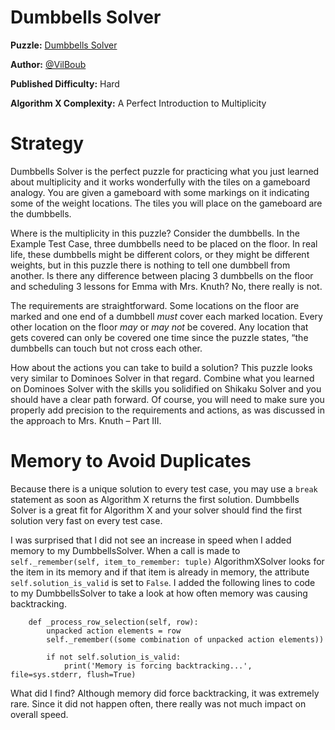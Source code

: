 # Dumbbells Solver

__Puzzle:__ [Dumbbells Solver](https://www.codingame.com/training/hard/dumbbells-solver)

__Author:__ [@VilBoub](https://www.codingame.com/profile/bd6706892e49290fb119aa5ddae4238a318297)

__Published Difficulty:__ Hard

__Algorithm X Complexity:__ A Perfect Introduction to Multiplicity

# Strategy

Dumbbells Solver is the perfect puzzle for practicing what you just learned about multiplicity and it works wonderfully with the tiles on a gameboard analogy. You are given a gameboard with some markings on it indicating some of the weight locations. The tiles you will place on the gameboard are the dumbbells.

Where is the multiplicity in this puzzle? Consider the dumbbells. In the Example Test Case, three dumbbells need to be placed on the floor. In real life, these dumbbells might be different colors, or they might be different weights, but in this puzzle there is nothing to tell one dumbbell from another. Is there any difference between placing 3 dumbbells on the floor and scheduling 3 lessons for Emma with Mrs. Knuth? No, there really is not.

The requirements are straightforward. Some locations on the floor are marked and one end of a dumbbell _must_ cover each marked location. Every other location on the floor _may_ or _may not_ be covered. Any location that gets covered can only be covered one time since the puzzle states, “the dumbbells can touch but not cross each other.

How about the actions you can take to build a solution? This puzzle looks very similar to Dominoes Solver in that regard. Combine what you learned on Dominoes Solver with the skills you solidified on Shikaku Solver and you should have a clear path forward. Of course, you will need to make sure you properly add precision to the requirements and actions, as was discussed in the approach to Mrs. Knuth – Part III.

# Memory to Avoid Duplicates

Because there is a unique solution to every test case, you may use a `break` statement as soon as Algorithm X returns the first solution. Dumbbells Solver is a great fit for Algorithm X and your solver should find the first solution very fast on every test case.

I was surprised that I did not see an increase in speed when I added memory to my DumbbellsSolver. When a call is made to `self._remember(self, item_to_remember: tuple)` AlgorithmXSolver looks for the item in its memory and if that item is already in memory, the attribute `self.solution_is_valid` is set to `False`. I added the following lines to code to my DumbbellsSolver to take a look at how often memory was causing backtracking.

```
    def _process_row_selection(self, row):
        unpacked action elements = row
        self._remember((some combination of unpacked action elements))

        if not self.solution_is_valid:
            print('Memory is forcing backtracking...', file=sys.stderr, flush=True)
```

What did I find? Although memory did force backtracking, it was extremely rare. Since it did not happen often, there really was not much impact on overall speed.
